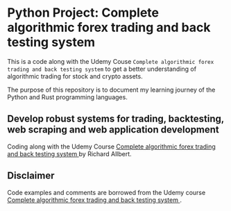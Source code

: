# Python Project: Complete algorithmic forex trading and back testing system


This is a code along with the Udemy Couse `Complete algorithmic forex trading and back testing system` to get a better understanding of algorithmic trading for stock and crypto assets.

The purpose of this repository is to document my learning journey of the Python and Rust programming languages.

## Develop robust systems for trading, backtesting, web scraping and web application development

Coding along with the Udemy Course [Complete algorithmic forex trading and back testing system ](https://www.udemy.com/course/complete-algorthmic-forex-trading-and-back-testing-system/) by Richard Allbert.


## Disclaimer

Code examples and comments are borrowed from the Udemy course [Complete algorithmic forex trading and back testing system ](https://www.udemy.com/course/complete-algorthmic-forex-trading-and-back-testing-system/).


